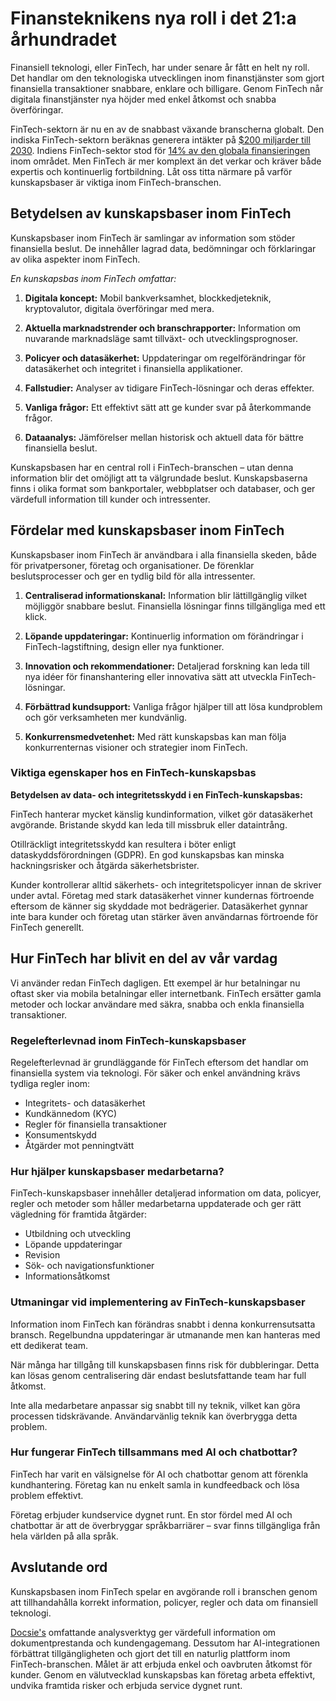 # Finansteknikens nya roll i det 21:a århundradet

Finansiell teknologi, eller FinTech, har under senare år fått en helt ny roll. Det handlar om den teknologiska utvecklingen inom finanstjänster som gjort finansiella transaktioner snabbare, enklare och billigare. Genom FinTech når digitala finanstjänster nya höjder med enkel åtkomst och snabba överföringar.

FinTech-sektorn är nu en av de snabbast växande branscherna globalt. Den indiska FinTech-sektorn beräknas generera intäkter på [$200 miljarder till 2030](https://economictimes.indiatimes.com/news/how-to/looking-for-a-job-in-fintech-sector-here-are-five-in-demand-skills-in-the-fintech/articleshow/100178315.cms?from=mdr). Indiens FinTech-sektor stod för [14% av den globala finansieringen](https://www.investindia.gov.in/sector/bfsi-FinTech-financial-services#:~:text=Fintech%20Funding%20%26%20Valuation,sector%20in%20India%20in%202022.) inom området. Men FinTech är mer komplext än det verkar och kräver både expertis och kontinuerlig fortbildning. Låt oss titta närmare på varför kunskapsbaser är viktiga inom FinTech-branschen.

## Betydelsen av kunskapsbaser inom FinTech

Kunskapsbaser inom FinTech är samlingar av information som stöder finansiella beslut. De innehåller lagrad data, bedömningar och förklaringar av olika aspekter inom FinTech.

*En kunskapsbas inom FinTech omfattar:*

1. **Digitala koncept:** Mobil bankverksamhet, blockkedjeteknik, kryptovalutor, digitala överföringar med mera.

2. **Aktuella marknadstrender och branschrapporter:** Information om nuvarande marknadsläge samt tillväxt- och utvecklingsprognoser.

3. **Policyer och datasäkerhet:** Uppdateringar om regelförändringar för datasäkerhet och integritet i finansiella applikationer.

4. **Fallstudier:** Analyser av tidigare FinTech-lösningar och deras effekter.

5. **Vanliga frågor:** Ett effektivt sätt att ge kunder svar på återkommande frågor.

6. **Dataanalys:** Jämförelser mellan historisk och aktuell data för bättre finansiella beslut.

Kunskapsbasen har en central roll i FinTech-branschen – utan denna information blir det omöjligt att ta välgrundade beslut. Kunskapsbaserna finns i olika format som bankportaler, webbplatser och databaser, och ger värdefull information till kunder och intressenter.

## Fördelar med kunskapsbaser inom FinTech

Kunskapsbaser inom FinTech är användbara i alla finansiella skeden, både för privatpersoner, företag och organisationer. De förenklar beslutsprocesser och ger en tydlig bild för alla intressenter.

1. **Centraliserad informationskanal:** Information blir lättillgänglig vilket möjliggör snabbare beslut. Finansiella lösningar finns tillgängliga med ett klick.

2. **Löpande uppdateringar:** Kontinuerlig information om förändringar i FinTech-lagstiftning, design eller nya funktioner.

3. **Innovation och rekommendationer:** Detaljerad forskning kan leda till nya idéer för finanshantering eller innovativa sätt att utveckla FinTech-lösningar.

4. **Förbättrad kundsupport:** Vanliga frågor hjälper till att lösa kundproblem och gör verksamheten mer kundvänlig.

5. **Konkurrensmedvetenhet:** Med rätt kunskapsbas kan man följa konkurrenternas visioner och strategier inom FinTech.

### Viktiga egenskaper hos en FinTech-kunskapsbas

**Betydelsen av data- och integritetsskydd i en FinTech-kunskapsbas:**

FinTech hanterar mycket känslig kundinformation, vilket gör datasäkerhet avgörande. Bristande skydd kan leda till missbruk eller dataintrång.

Otillräckligt integritetsskydd kan resultera i böter enligt dataskyddsförordningen (GDPR). En god kunskapsbas kan minska hackningsrisker och åtgärda säkerhetsbrister.

Kunder kontrollerar alltid säkerhets- och integritetspolicyer innan de skriver under avtal. Företag med stark datasäkerhet vinner kundernas förtroende eftersom de känner sig skyddade mot bedrägerier. Datasäkerhet gynnar inte bara kunder och företag utan stärker även användarnas förtroende för FinTech generellt.

## Hur FinTech har blivit en del av vår vardag

Vi använder redan FinTech dagligen. Ett exempel är hur betalningar nu oftast sker via mobila betalningar eller internetbank. FinTech ersätter gamla metoder och lockar användare med säkra, snabba och enkla finansiella transaktioner.

### Regelefterlevnad inom FinTech-kunskapsbaser

Regelefterlevnad är grundläggande för FinTech eftersom det handlar om finansiella system via teknologi. För säker och enkel användning krävs tydliga regler inom:

* Integritets- och datasäkerhet
* Kundkännedom (KYC)
* Regler för finansiella transaktioner
* Konsumentskydd
* Åtgärder mot penningtvätt

### Hur hjälper kunskapsbaser medarbetarna?

FinTech-kunskapsbaser innehåller detaljerad information om data, policyer, regler och metoder som håller medarbetarna uppdaterade och ger rätt vägledning för framtida åtgärder:

* Utbildning och utveckling
* Löpande uppdateringar
* Revision
* Sök- och navigationsfunktioner
* Informationsåtkomst

### Utmaningar vid implementering av FinTech-kunskapsbaser

Information inom FinTech kan förändras snabbt i denna konkurrensutsatta bransch. Regelbundna uppdateringar är utmanande men kan hanteras med ett dedikerat team.

När många har tillgång till kunskapsbasen finns risk för dubbleringar. Detta kan lösas genom centralisering där endast beslutsfattande team har full åtkomst.

Inte alla medarbetare anpassar sig snabbt till ny teknik, vilket kan göra processen tidskrävande. Användarvänlig teknik kan överbrygga detta problem.

### Hur fungerar FinTech tillsammans med AI och chatbottar?

FinTech har varit en välsignelse för AI och chatbottar genom att förenkla kundhantering. Företag kan nu enkelt samla in kundfeedback och lösa problem effektivt.

Företag erbjuder kundservice dygnet runt. En stor fördel med AI och chatbottar är att de överbryggar språkbarriärer – svar finns tillgängliga från hela världen på alla språk.

## Avslutande ord

Kunskapsbasen inom FinTech spelar en avgörande roll i branschen genom att tillhandahålla korrekt information, policyer, regler och data om finansiell teknologi.

[Docsie's](https://www.docsie.io/) omfattande analysverktyg ger värdefull information om dokumentprestanda och kundengagemang. Dessutom har AI-integrationen förbättrat tillgängligheten och gjort det till en naturlig plattform inom FinTech-branschen. Målet är att erbjuda enkel och oavbruten åtkomst för kunder. Genom en välutvecklad kunskapsbas kan företag arbeta effektivt, undvika framtida risker och erbjuda service dygnet runt.